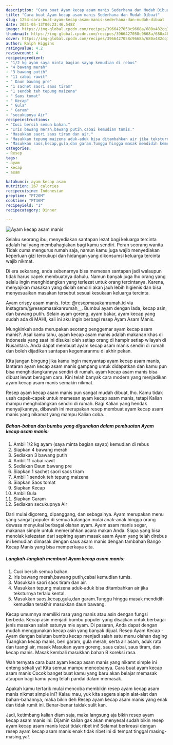 ```yaml
---
description: "Cara buat Ayam kecap asam manis Sederhana dan Mudah Dibuat"
title: "Cara buat Ayam kecap asam manis Sederhana dan Mudah Dibuat"
slug: 1254-cara-buat-ayam-kecap-asam-manis-sederhana-dan-mudah-dibuat
date: 2021-05-13T00:23:46.548Z
image: https://img-global.cpcdn.com/recipes/3966427058c9668a/680x482cq70/ayam-kecap-asam-manis-foto-resep-utama.jpg
thumbnail: https://img-global.cpcdn.com/recipes/3966427058c9668a/680x482cq70/ayam-kecap-asam-manis-foto-resep-utama.jpg
cover: https://img-global.cpcdn.com/recipes/3966427058c9668a/680x482cq70/ayam-kecap-asam-manis-foto-resep-utama.jpg
author: Ralph Higgins
ratingvalue: 4.2
reviewcount: 4
recipeingredient:
- "1/2 kg ayam saya minta bagian sayap kemudian di rebus"
- "4 bawang merah"
- "3 bawang putih"
- "11 cabai rawit"
- " Daun bawang pre"
- "1 sachet saori saos tiram"
- "1 sendok teh tepung maizena"
- " Saos tomat"
- " Kecap"
- " Gula"
- " Garam"
- "secukupnya Air"
recipeinstructions:
- "Cuci bersih semua bahan."
- "Iris bawang merah,bawang putih,cabai kemudian tumis."
- "Masukkan saori saos tiram dan air."
- "Masukkan tepung maizena aduk-aduk bisa ditambahkan air jika teksturnya terlalu kental."
- "Masukkan saos,kecap,gula,dan garam.Tunggu hingga masak mendidih kemudian terakhir masukkan daun bawang."
categories:
- Resep
tags:
- ayam
- kecap
- asam

katakunci: ayam kecap asam 
nutrition: 267 calories
recipecuisine: Indonesian
preptime: "PT20M"
cooktime: "PT36M"
recipeyield: "1"
recipecategory: Dinner

---
```



![Ayam kecap asam manis](https://img-global.cpcdn.com/recipes/3966427058c9668a/680x482cq70/ayam-kecap-asam-manis-foto-resep-utama.jpg)

Selaku seorang ibu, menyediakan santapan lezat bagi keluarga tercinta adalah hal yang membahagiakan bagi kamu sendiri. Peran seorang  wanita Tidak cuma mengurus rumah saja, namun kamu juga wajib menyediakan keperluan gizi tercukupi dan hidangan yang dikonsumsi keluarga tercinta wajib nikmat.

Di era  sekarang, anda sebenarnya bisa memesan santapan jadi walaupun tidak harus capek membuatnya dahulu. Namun banyak juga lho orang yang selalu ingin menghidangkan yang terlezat untuk orang tercintanya. Karena, menyajikan masakan yang diolah sendiri akan jauh lebih higienis dan bisa menyesuaikan masakan tersebut sesuai kesukaan keluarga tercinta. 

Ayam crispy asam manis. foto: @resepmasakanrumah.id via Instagram/@resepmasakanrumah__. Bumbui ayam dengan lada, kecap asin, dan bawang putih. Selain ayam goreng, ayam bakar, ayam kecap yang sudah ada di MAHI, kali ini aku ingin berbagi resep Ayam Asam Manis.

Mungkinkah anda merupakan seorang penggemar ayam kecap asam manis?. Asal kamu tahu, ayam kecap asam manis adalah makanan khas di Indonesia yang saat ini disukai oleh setiap orang di hampir setiap wilayah di Nusantara. Anda dapat membuat ayam kecap asam manis sendiri di rumah dan boleh dijadikan santapan kegemaranmu di akhir pekan.

Kita jangan bingung jika kamu ingin menyantap ayam kecap asam manis, lantaran ayam kecap asam manis gampang untuk didapatkan dan kamu pun bisa menghidangkannya sendiri di rumah. ayam kecap asam manis bisa dibuat lewat beragam cara. Kini telah banyak cara modern yang menjadikan ayam kecap asam manis semakin nikmat.

Resep ayam kecap asam manis pun sangat mudah dibuat, lho. Kamu tidak usah capek-capek untuk memesan ayam kecap asam manis, tetapi Kalian mampu menghidangkan sendiri di rumah. Bagi Kalian yang hendak menyajikannya, dibawah ini merupakan resep membuat ayam kecap asam manis yang nikamat yang mampu Kalian coba.

<!--inarticleads1-->

##### Bahan-bahan dan bumbu yang digunakan dalam pembuatan Ayam kecap asam manis:

1. Ambil 1/2 kg ayam (saya minta bagian sayap) kemudian di rebus
1. Siapkan 4 bawang merah
1. Sediakan 3 bawang putih
1. Ambil 11 cabai rawit
1. Sediakan  Daun bawang pre
1. Siapkan 1 sachet saori saos tiram
1. Ambil 1 sendok teh tepung maizena
1. Siapkan  Saos tomat
1. Siapkan  Kecap
1. Ambil  Gula
1. Siapkan  Garam
1. Sediakan secukupnya Air


Dari mulai digoreng, dipanggang, dan sebagainya. Ayam merupakan menu yang sangat populer di semua kalangan mulai anak-anak hingga orang dewasa menyukai berbagai olahan ayam. Ayam asam manis segar, makanan simple untuk memeriahkan acara makan Anda. Siapa yang bisa menolak kelezatan dari sepiring ayam masak asam Ayam yang telah direbus ini kemudian dimasak dengan saus asam manis dengan tambahan Bango Kecap Manis yang bisa memperkaya cita. 

<!--inarticleads2-->

##### Langkah-langkah membuat Ayam kecap asam manis:

1. Cuci bersih semua bahan.
1. Iris bawang merah,bawang putih,cabai kemudian tumis.
1. Masukkan saori saos tiram dan air.
1. Masukkan tepung maizena aduk-aduk bisa ditambahkan air jika teksturnya terlalu kental.
1. Masukkan saos,kecap,gula,dan garam.Tunggu hingga masak mendidih kemudian terakhir masukkan daun bawang.


Kecap umumnya memiliki rasa yang manis atau asin dengan fungsi berbeda. Kecap asin menjadi bumbu populer yang disajikan untuk berbagai jenis masakan salah satunya mie ayam. Di pasaran, Anda dapat dengan mudah menggunakan kecap asin yang banyak dijual. Resep Ayam Kecap - Ayam dengan balutan bumbu kecap menjadi salah satu menu olahan daging Tuangkan kecap manis, beri garam, gula merah, serta air asam, aduk rata dan tuangi air, masak Masukan ayam goreng, saus cabai, saus tiram, dan kecap manis. Masak kembali masukkan bahan B koreksi rasa. 

Wah ternyata cara buat ayam kecap asam manis yang nikamt simple ini enteng sekali ya! Kita semua mampu mencobanya. Cara buat ayam kecap asam manis Cocok banget buat kamu yang baru akan belajar memasak ataupun bagi kamu yang telah pandai dalam memasak.

Apakah kamu tertarik mulai mencoba membikin resep ayam kecap asam manis nikmat simple ini? Kalau mau, yuk kita segera siapin alat-alat dan bahan-bahannya, maka bikin deh Resep ayam kecap asam manis yang enak dan tidak rumit ini. Benar-benar taidak sulit kan. 

Jadi, ketimbang kalian diam saja, maka langsung aja bikin resep ayam kecap asam manis ini. Dijamin kalian gak akan menyesal sudah bikin resep ayam kecap asam manis lezat tidak ribet ini! Selamat berkreasi dengan resep ayam kecap asam manis enak tidak ribet ini di tempat tinggal masing-masing,ya!.

